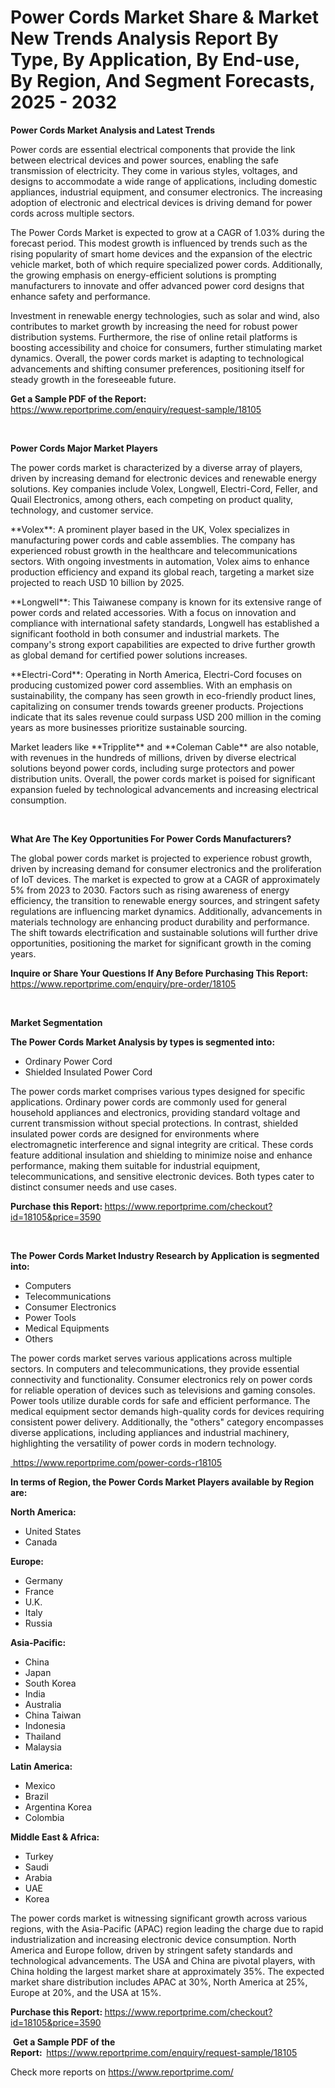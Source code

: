 <p><h1>Power Cords Market Share & Market New Trends Analysis Report By Type, By Application, By End-use, By Region, And Segment Forecasts, 2025 - 2032</h1></p><p><strong>Power Cords Market Analysis and Latest Trends</strong></p>
<p><p>Power cords are essential electrical components that provide the link between electrical devices and power sources, enabling the safe transmission of electricity. They come in various styles, voltages, and designs to accommodate a wide range of applications, including domestic appliances, industrial equipment, and consumer electronics. The increasing adoption of electronic and electrical devices is driving demand for power cords across multiple sectors.</p><p>The Power Cords Market is expected to grow at a CAGR of 1.03% during the forecast period. This modest growth is influenced by trends such as the rising popularity of smart home devices and the expansion of the electric vehicle market, both of which require specialized power cords. Additionally, the growing emphasis on energy-efficient solutions is prompting manufacturers to innovate and offer advanced power cord designs that enhance safety and performance.</p><p>Investment in renewable energy technologies, such as solar and wind, also contributes to market growth by increasing the need for robust power distribution systems. Furthermore, the rise of online retail platforms is boosting accessibility and choice for consumers, further stimulating market dynamics. Overall, the power cords market is adapting to technological advancements and shifting consumer preferences, positioning itself for steady growth in the foreseeable future.</p></p>
<p><strong>Get a Sample PDF of the Report:&nbsp;</strong> <a href="https://www.reportprime.com/enquiry/request-sample/18105?utm_campaign=3209&utm_medium=2&utm_source=Github&utm_content=ia&utm_term=18032025&utm_id=power-cords">https://www.reportprime.com/enquiry/request-sample/18105</a></p>
<p>&nbsp;</p>
<p><strong>Power Cords Major Market Players</strong></p>
<p><p>The power cords market is characterized by a diverse array of players, driven by increasing demand for electronic devices and renewable energy solutions. Key companies include Volex, Longwell, Electri-Cord, Feller, and Quail Electronics, among others, each competing on product quality, technology, and customer service.</p><p>**Volex**: A prominent player based in the UK, Volex specializes in manufacturing power cords and cable assemblies. The company has experienced robust growth in the healthcare and telecommunications sectors. With ongoing investments in automation, Volex aims to enhance production efficiency and expand its global reach, targeting a market size projected to reach USD 10 billion by 2025.</p><p>**Longwell**: This Taiwanese company is known for its extensive range of power cords and related accessories. With a focus on innovation and compliance with international safety standards, Longwell has established a significant foothold in both consumer and industrial markets. The company's strong export capabilities are expected to drive further growth as global demand for certified power solutions increases.</p><p>**Electri-Cord**: Operating in North America, Electri-Cord focuses on producing customized power cord assemblies. With an emphasis on sustainability, the company has seen growth in eco-friendly product lines, capitalizing on consumer trends towards greener products. Projections indicate that its sales revenue could surpass USD 200 million in the coming years as more businesses prioritize sustainable sourcing.</p><p>Market leaders like **Tripplite** and **Coleman Cable** are also notable, with revenues in the hundreds of millions, driven by diverse electrical solutions beyond power cords, including surge protectors and power distribution units. Overall, the power cords market is poised for significant expansion fueled by technological advancements and increasing electrical consumption.</p></p>
<p>&nbsp;</p>
<p><strong>What Are The Key Opportunities For Power Cords Manufacturers?</strong></p>
<p><p>The global power cords market is projected to experience robust growth, driven by increasing demand for consumer electronics and the proliferation of IoT devices. The market is expected to grow at a CAGR of approximately 5% from 2023 to 2030. Factors such as rising awareness of energy efficiency, the transition to renewable energy sources, and stringent safety regulations are influencing market dynamics. Additionally, advancements in materials technology are enhancing product durability and performance. The shift towards electrification and sustainable solutions will further drive opportunities, positioning the market for significant growth in the coming years.</p></p>
<p><strong>Inquire or Share Your Questions If Any Before Purchasing This Report:</strong> <a href="https://www.reportprime.com/enquiry/pre-order/18105?utm_campaign=3209&utm_medium=2&utm_source=Github&utm_content=ia&utm_term=18032025&utm_id=power-cords">https://www.reportprime.com/enquiry/pre-order/18105</a></p>
<p>&nbsp;</p>
<p><strong>Market Segmentation</strong></p>
<p><strong>The Power Cords Market Analysis by types is segmented into:</strong></p>
<p><ul><li>Ordinary Power Cord</li><li>Shielded Insulated Power Cord</li></ul></p>
<p><p>The power cords market comprises various types designed for specific applications. Ordinary power cords are commonly used for general household appliances and electronics, providing standard voltage and current transmission without special protections. In contrast, shielded insulated power cords are designed for environments where electromagnetic interference and signal integrity are critical. These cords feature additional insulation and shielding to minimize noise and enhance performance, making them suitable for industrial equipment, telecommunications, and sensitive electronic devices. Both types cater to distinct consumer needs and use cases.</p></p>
<p><strong>Purchase this Report:&nbsp;</strong><a href="https://www.reportprime.com/checkout?id=18105&price=3590&utm_campaign=3209&utm_medium=2&utm_source=Github&utm_content=ia&utm_term=18032025&utm_id=power-cords">https://www.reportprime.com/checkout?id=18105&price=3590</a></p>
<p>&nbsp;</p>
<p><strong>The Power Cords Market Industry Research by Application is segmented into:</strong></p>
<p><ul><li>Computers</li><li>Telecommunications</li><li>Consumer Electronics</li><li>Power Tools</li><li>Medical Equipments</li><li>Others</li></ul></p>
<p><p>The power cords market serves various applications across multiple sectors. In computers and telecommunications, they provide essential connectivity and functionality. Consumer electronics rely on power cords for reliable operation of devices such as televisions and gaming consoles. Power tools utilize durable cords for safe and efficient performance. The medical equipment sector demands high-quality cords for devices requiring consistent power delivery. Additionally, the "others" category encompasses diverse applications, including appliances and industrial machinery, highlighting the versatility of power cords in modern technology.</p></p>
<p><a href="https://www.reportprime.com/power-cords-r18105?utm_campaign=3209&utm_medium=2&utm_source=Github&utm_content=ia&utm_term=18032025&utm_id=power-cords">&nbsp;https://www.reportprime.com/power-cords-r18105</a></p>
<p><strong>In terms of Region, the Power Cords Market Players available by Region are:</strong></p>
<p>
    <p> <strong> North America: </strong>
        <ul>
            <li>United States</li>
            <li>Canada</li>
        </ul>
        </p> 
    <p> <strong> Europe: </strong>
        <ul>
            <li>Germany</li>
            <li>France</li>
            <li>U.K.</li>
            <li>Italy</li>
            <li>Russia</li>
        </ul>
        </p> 
    <p> <strong> Asia-Pacific: </strong>
        <ul>
            <li>China</li>
            <li>Japan</li>
            <li>South Korea</li>
            <li>India</li>
            <li>Australia</li>
            <li>China Taiwan</li>
            <li>Indonesia</li>
            <li>Thailand</li>
            <li>Malaysia</li>
        </ul>
        </p> 
    <p> <strong> Latin America: </strong>
        <ul>
            <li>Mexico</li>
            <li>Brazil</li>
            <li>Argentina Korea</li>
            <li>Colombia</li>
        </ul>
        </p> 
    <p> <strong> Middle East & Africa: </strong>
        <ul>
            <li>Turkey</li>
            <li>Saudi</li>
            <li>Arabia</li>
            <li>UAE</li>
            <li>Korea</li>
        </ul>
    </p>
    </p>
<p><p>The power cords market is witnessing significant growth across various regions, with the Asia-Pacific (APAC) region leading the charge due to rapid industrialization and increasing electronic device consumption. North America and Europe follow, driven by stringent safety standards and technological advancements. The USA and China are pivotal players, with China holding the largest market share at approximately 35%. The expected market share distribution includes APAC at 30%, North America at 25%, Europe at 20%, and the USA at 15%.</p></p>
<p><strong>Purchase this Report: </strong><a href="https://www.reportprime.com/checkout?id=18105&price=3590&utm_campaign=3209&utm_medium=2&utm_source=Github&utm_content=ia&utm_term=18032025&utm_id=power-cords">https://www.reportprime.com/checkout?id=18105&price=3590</a></p>
<p>&nbsp;<strong>Get a Sample PDF of the Report:&nbsp;&nbsp;</strong><a href="https://www.reportprime.com/enquiry/request-sample/18105?utm_campaign=3209&utm_medium=2&utm_source=Github&utm_content=ia&utm_term=18032025&utm_id=power-cords">https://www.reportprime.com/enquiry/request-sample/18105</a></p>
<p><strong></strong></p>
<p>Check more reports on <a href="https://www.reportprime.com/?utm_campaign=3209&utm_medium=2&utm_source=Github&utm_content=ia&utm_term=18032025&utm_id=power-cords">https://www.reportprime.com/</a></p>
